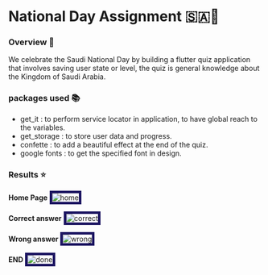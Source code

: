 # National Day Assignment 🇸🇦🫡


### Overview 📖

We celebrate the Saudi National Day by building a flutter quiz application that involves saving user state or level, the quiz is general knowledge about the Kingdom of Saudi Arabia.


### packages used 📚

- get_it : to perform service locator in application, to have global reach to the variables.
- get_storage : to store user data and progress.
- confette : to add a beautiful effect at the end of the quiz.
- google fonts : to get the specified font in design.


### Results ⭐
 
**Home Page**
<img src='./readme_media/home.png' alt='home' style='border:5px solid #1c1561'>


**Correct answer**
<img src='./readme_media/question.png' alt='correct' style='border:5px solid #1c1561'>


**Wrong answer**
<img src='./readme_media/wrong.png' alt='wrong' style='border:5px solid #1c1561'>


**END**
<img src='./readme_media/done.png' alt='done' style='border:5px solid #1c1561'>